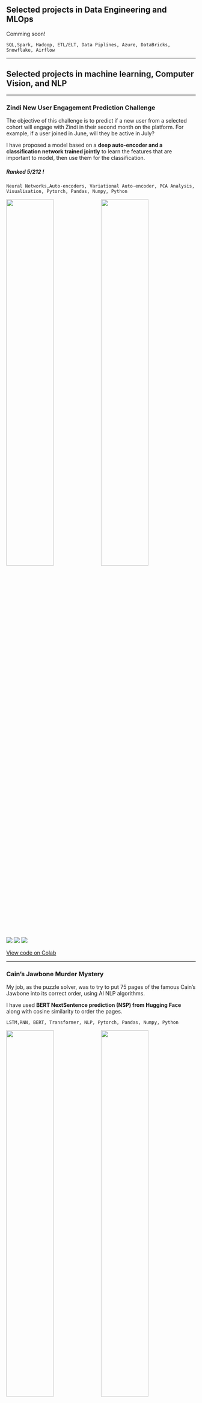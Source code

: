 
## Selected projects in Data Engineering and MLOps

Comming soon!

``` SQL,Spark, Hadoop, ETL/ELT, Data Piplines, Azure, DataBricks, Snowflake, Airflow ```

---

## Selected projects in machine learning, Computer Vision, and NLP

---

### Zindi New User Engagement Prediction Challenge

The objective of this challenge is to predict if a new user from a selected cohort will engage with Zindi in their second month on the platform. For example, if a user joined in June, will they be active in July? 

I have proposed a model based on a **deep auto-encoder and a classification network trained jointly** to learn the features that are important to model, then use them for the classification.

##### Ranked 5/212 ! 

``` Neural Networks,Auto-encoders, Variational Auto-encoder, PCA Analysis, Visualisation, Pytorch, Pandas, Numpy, Python ```

<img src="https://raw.githubusercontent.com/DokkarRachidReda/portfolio-data-science/master/images/p1-1.png" width="50%" height="50%" /><img src="https://raw.githubusercontent.com/DokkarRachidReda/portfolio-data-science/master/images/p1-2.png" width="50%" height="50%" />


[![](https://img.shields.io/badge/Python-white?logo=Python)](#) [![](https://img.shields.io/badge/Jupyter-white?logo=Jupyter)](#) [![](https://img.shields.io/badge/PyTorch-white?logo=pytorch)](#) 

[View code on Colab](https://colab.research.google.com/drive/13WEJlsB8XA22f5KgE7dwQDO1_BMJEn0t)

---

### Cain’s Jawbone Murder Mystery

My job, as the puzzle solver, was to try to put 75 pages of the famous Cain’s Jawbone into its correct order, using AI NLP algorithms.

I have used **BERT NextSentence prediction (NSP) from Hugging Face** along with cosine similarity to order the pages.

``` LSTM,RNN, BERT, Transformer, NLP, Pytorch, Pandas, Numpy, Python ```

<img src="https://raw.githubusercontent.com/DokkarRachidReda/portfolio-data-science/master/images/p2-1.png" width="50%" height="50%" /><img src="https://media.geeksforgeeks.org/wp-content/uploads/20210701233612/BERT2sentence-660x551.JPG" width="50%" height="50%" />


[![](https://img.shields.io/badge/Python-white?logo=Python)](#) [![](https://img.shields.io/badge/Jupyter-white?logo=Jupyter)](#) [![](https://img.shields.io/badge/PyTorch-white?logo=pytorch)](#) [![](https://img.shields.io/badge/HuggingFace_Transformers-white?logo=huggingface)](#)

[View code on Colab](https://colab.research.google.com/drive/13WEJlsB8XA22f5KgE7dwQDO1_BMJEn0t)

---

### NASA Harvest Field Boundary Detection Challenge

The ultimate challenge: crafting a cutting-edge segmentation algorithm for crop field boundaries detection.

I have utilized a combination of **VGG16 and Unet++** to propose an advanced segmentation algorithm for crop field boundaries detection.

``` CNN,VGG16, Unet, Transformer, Vision Transformer, Computer Vision, Pytorch, Python ```

<img src="https://miro.medium.com/v2/resize:fit:1200/0*lJdfkc1ZJo_DvAIf" width="50%" height="50%" /><img src="https://raw.githubusercontent.com/DokkarRachidReda/portfolio-data-science/master/images/p3-1.png" width="50%" height="50%" />


[![](https://img.shields.io/badge/Python-white?logo=Python)](#) [![](https://img.shields.io/badge/Jupyter-white?logo=Jupyter)](#) [![](https://img.shields.io/badge/PyTorch-white?logo=pytorch)](#)

[View code on Colab](https://colab.research.google.com/drive/13WEJlsB8XA22f5KgE7dwQDO1_BMJEn0t)

---

### Video Classification: Human Activity Recognition

Propose a new architecture for the human activity recognition using Deep Learning.

I have utilized a combination of **3D-CNN and Vision Transformers** to propose an advanced video classification algorithm. The proposed algorithme has achieved SOTA results on 3 public datasets.

``` 3D-CNN, Transformer, Vision Transformer, Computer Vision, AI Explianability, Pytorch, Python, Virtual Machines ```


<img src="https://raw.githubusercontent.com/DokkarRachidReda/portfolio-data-science/master/images/p4-1.png" width="50%" height="50%" />


[![](https://img.shields.io/badge/Python-white?logo=Python)](#) [![](https://img.shields.io/badge/Jupyter-white?logo=Jupyter)](#) [![](https://img.shields.io/badge/PyTorch-white?logo=pytorch)](#)

[View code on Colab](https://colab.research.google.com/drive/13WEJlsB8XA22f5KgE7dwQDO1_BMJEn0t)
